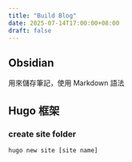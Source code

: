 ```yaml
---
title: "Build Blog"
date: 2025-07-14T17:00:00+08:00
draft: false
---
```


## Obsidian
用來儲存筆記，使用 Markdown 語法

## Hugo 框架

### create site folder
```bash
hugo new site [site name]
```

